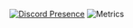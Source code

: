 [![Discord Presence](https://lanyard.cnrad.dev/api/827577809181474838)](https://discord.com/users/827577809181474838)
![Metrics](https://metrics.lecoq.io/Nailington?template=classic&activity=1&base=header%2C%20activity%2C%20community%2C%20repositories%2C%20metadata&base.indepth=false&base.hireable=false&base.skip=false&activity=false&activity.limit=5&activity.load=300&activity.days=14&activity.visibility=all&activity.timestamps=false&activity.filter=all&config.timezone=America%2FNew_York)
